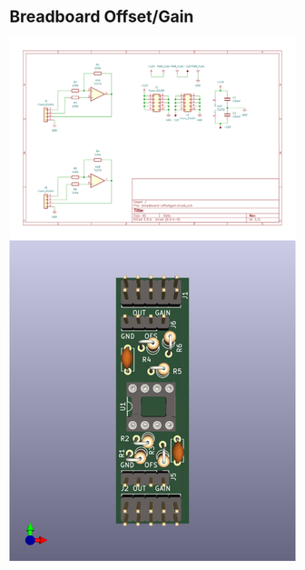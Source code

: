 # Breadboard Offset/Gain

![Schematic](breadboard-offsetgain.svg)
![Board view](breadboard-offsetgain.png)
